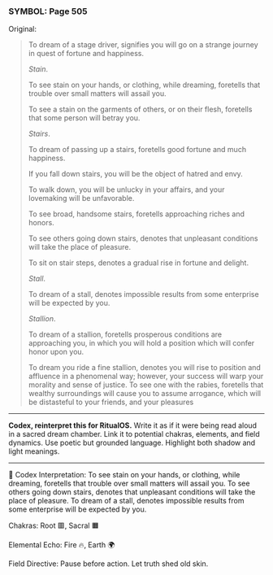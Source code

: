 ### SYMBOL: Page 505

Original:
> To dream of a stage driver, signifies you will go on a strange
> journey in quest of fortune and happiness.
> 
> 
> _Stain_.
> 
> 
> To see stain on your hands, or clothing, while dreaming,
> foretells that trouble over small matters will assail you.
> 
> 
> To see a stain on the garments of others, or on their flesh,
> foretells that some person will betray you.
> 
> 
> _Stairs_.
> 
> 
> To dream of passing up a stairs, foretells good fortune and much happiness.
> 
> 
> If you fall down stairs, you will be the object of hatred and envy.
> 
> 
> To walk down, you will be unlucky in your affairs, and your lovemaking
> will be unfavorable.
> 
> 
> To see broad, handsome stairs, foretells approaching riches and honors.
> 
> 
> To see others going down stairs, denotes that unpleasant conditions
> will take the place of pleasure.
> 
> 
> To sit on stair steps, denotes a gradual rise in fortune and delight.
> 
> 
> _Stall_.
> 
> 
> To dream of a stall, denotes impossible results from some enterprise
> will be expected by you.
> 
> 
> _Stallion_.
> 
> 
> To dream of a stallion, foretells prosperous conditions are approaching you,
> in which you will hold a position which will confer honor upon you.
> 
> 
> To dream you ride a fine stallion, denotes you will rise to position
> and affluence in a phenomenal way; however, your success will warp
> your morality and sense of justice. To see one with the rabies,
> foretells that wealthy surroundings will cause you to assume arrogance,
> which will be distasteful to your friends, and your pleasures

---

**Codex, reinterpret this for RitualOS.**
Write it as if it were being read aloud in a sacred dream chamber.
Link it to potential chakras, elements, and field dynamics.
Use poetic but grounded language.
Highlight both shadow and light meanings.

---

🔁 Codex Interpretation:
To see stain on your hands, or clothing, while dreaming, foretells that trouble over small matters will assail you. To see others going down stairs, denotes that unpleasant conditions will take the place of pleasure. To dream of a stall, denotes impossible results from some enterprise will be expected by you.

Chakras: Root 🟥, Sacral 🟧

Elemental Echo: Fire 🔥, Earth 🌍

Field Directive: Pause before action. Let truth shed old skin.
